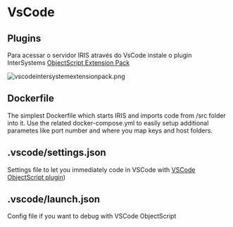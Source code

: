 # VsCode

## Plugins
Para acessar o servidor IRIS através do VsCode instale o plugin InterSystems [ObjectScript Extension Pack](https://marketplace.visualstudio.com/items?itemName=daimor.vscode-objectscript)

![vscodeintersystemextensionpack.png](docs/img/vscodeintersystemextensionpack.png)


## Dockerfile

The simplest Dockerfile which starts IRIS and imports code from /src folder into it.
Use the related docker-compose.yml to easily setup additional parametes like port number and where you map keys and host folders.

## .vscode/settings.json

Settings file to let you immediately code in VSCode with [VSCode ObjectScript plugin](https://marketplace.visualstudio.com/items?itemName=daimor.vscode-objectscript))

## .vscode/launch.json
Config file if you want to debug with VSCode ObjectScript

